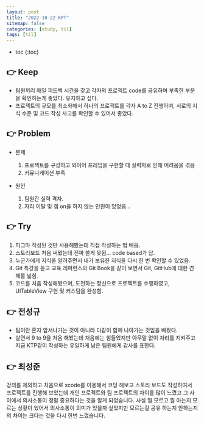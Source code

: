 ```yaml
---
layout: post
title: "2022-10-22 KPT"
sitemap: false
categories: [study, til]
tags: [til]
---
```


* toc
{:toc}

## 👉 Keep
* 팀원끼리 매일 피드백 시간을 갖고 각자의 프로젝트 code를 공유하며 부족한 부분을 확인하는게 좋았다. 유지하고 싶다.
* 프로젝트의 규모를 최소화해서 하나의 프로잭트를 각자 A to Z 진행하며, 서로의 지식 수준 및 코드 작성 사고를 확인할 수 있어서 좋았다. 

## 👉 Problem
* 문제 
  1. 프로젝트를 구성하고 와이어 프레임을 구현할 때 실력차로 인해 어려움을 겪음 
  2. 커뮤니케이션 부족

* 원인
  1. 팀원간 실력 격차.
  2. 자리 이탈 및 캠 on을 하지 않는 인원이 있었음... 

## 👉 Try
   1. 피그마 작성된 것만 사용해봤는데 직접 작성하는 법 배움.
   2. 스토리보드 처음 써봤는데 진짜 쓸게 못됨... code based가 답.
   3. 누군가에게 지식을 알려주면서 내가 보유한 지식을 다시 한 번 확인할 수 있었음.
   4. Git 특강을 듣고 교육 레퍼런스와 Git Book을 같이 보면서 Git, GitHub에 대한 견해를 넓힘.
   5. 코드를 처음 작성해봤으며, 도전하는 정신으로 프로젝트를 수행하였고, UITableView 구현 및 커스텀을 완성함. 

## 👉 전성규
* 팀이란 혼자 앞서나가는 것이 아니라 다같이 함께 나아가는 것임을 배웠다. 
* 살면서 9 to 9을 처음 해봤는데 처음에는 힘들었지만 아무말 없이 자리를 지켜주고 지금 KTP같이 작성하는 유일하게 남은 팀원에게 감사를 표한다.

## 👉 최성준
강의를 제외하고 처음으로 xcode를 이용해서 코딩 해보고 스토리 보드도 작성하여서 프로젝트를 진행해 보았는데 개인 프로젝트와 팀 프로젝트의 차이를 많이 느꼈고 그 사이에서 의사소통이 정말 중요하다는 것을 알게 되었습니다. 사실 뭘 모르고 뭘 아는지 모르는 상황이 었어서 의사소통이 의미가 있을까 싶었지만 모르는걸 공유 하는지 안하는지의 차이는 크다는 것을 다시 한번 느꼈습니다.
